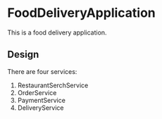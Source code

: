 # FoodDeliveryApplication

This is a food delivery application. 

## Design
There are four services:
1. RestaurantSerchService
2. OrderService
3. PaymentService
4. DeliveryService
